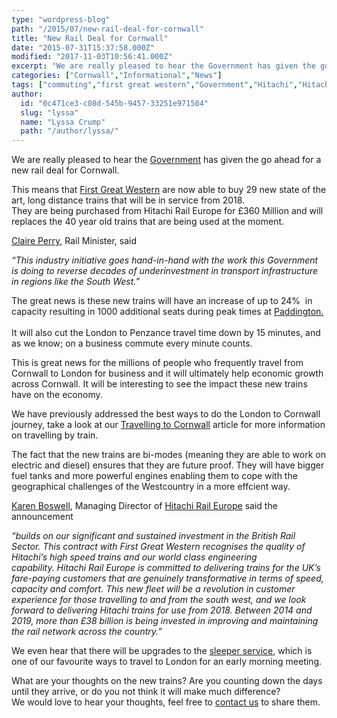 ```yaml
---
type: "wordpress-blog"
path: "/2015/07/new-rail-deal-for-cornwall"
title: "New Rail Deal for Cornwall"
date: "2015-07-31T15:37:58.000Z"
modified: "2017-11-03T10:56:41.000Z"
excerpt: "We are really pleased to hear the Government has given the go ahead for a new rail deal for Cornwall. This means that First Great Western are now able to buy 29 new state of the art, long distance trains that will be in service from 2018. They are being purchased from Hitachi Rail Europe for £360 Million and will …"
categories: ["Cornwall","Informational","News"]
tags: ["commuting","first great western","Government","Hitachi","Hitachi Rail Europe","Karen Boswell","London","paddington","Penzance","Rail","Railway","train from cornwall to london","Train from london to cornwall","Trains"]
author:
  id: "0c471ce3-c08d-545b-9457-33251e971504"
  slug: "lyssa"
  name: "Lyssa Crump"
  path: "/author/lyssa/"
---
```

We are really pleased to hear the [Government](https://www.gov.uk/government/news/new-fleet-of-trains-to-bring-better-journeys-to-the-south-west) has given the go ahead for a new rail deal for Cornwall.

  
This means that [First Great Western](https://www.firstgreatwestern.co.uk/) are now able to buy 29 new state of the art, long distance trains that will be in service from 2018.  
They are being purchased from Hitachi Rail Europe for £360 Million and will replaces the 40 year old trains that are being used at the moment.

[Claire Perry](https://www.gov.uk/government/people/claire-perry), Rail Minister, said

_“This industry initiative goes hand-in-hand with the work this Government is doing to reverse decades of underinvestment in transport infrastructure in regions like the South West.”_

The great news is these new trains will have an increase of up to 24%  in capacity resulting in 1000 additional seats during peak times at [Paddington.  
](http://www.networkrail.co.uk/london-paddington-station/departures-arrivals/)  
It will also cut the London to Penzance travel time down by 15 minutes, and as we know; on a business commute every minute counts.

This is great news for the millions of people who frequently travel from Cornwall to London for business and it will ultimately help economic growth across Cornwall. It will be interesting to see the impact these new trains have on the economy.

We have previously addressed the best ways to do the London to Cornwall journey, take a look at our [Travelling to Cornwall](http://www.headforwards.com/2015/06/travelling-to-cornwall/) article for more information on travelling by train.

The fact that the new trains are bi-modes (meaning they are able to work on electric and diesel) ensures that they are future proof. They will have bigger fuel tanks and more powerful engines enabling them to cope with the geographical challenges of the Westcountry in a more effcient way.

[Karen Boswell](https://www.linkedin.com/pub/karen-boswell/a4/b0a/294), Managing Director of [Hitachi Rail Europe](http://www.hitachirail-eu.com/) said the announcement

_“builds on our significant and sustained investment in the British Rail Sector. This contract with First Great Western recognises the quality of Hitachi’s high speed trains and our world class engineering capability. Hitachi Rail Europe is committed to delivering trains for the UK’s fare-paying customers that are genuinely transformative in terms of speed, capacity and comfort. This new fleet will be a revolution in customer experience for those travelling to and from the south west, and we look forward to delivering Hitachi trains for use from 2018. Between 2014 and 2019, more than £38 billion is being invested in improving and maintaining the rail network across the country.”_

We even hear that there will be upgrades to the [sleeper service](http://www.seat61.com/Cornwall-sleeper.htm#.VbuNqJNVhBc), which is one of our favourite ways to travel to London for an early morning meeting.

What are your thoughts on the new trains? Are you counting down the days until they arrive, or do you not think it will make much difference?  
We would love to hear your thoughts, feel free to [contact us](http://www.headforwards.com/contact/) to share them.
